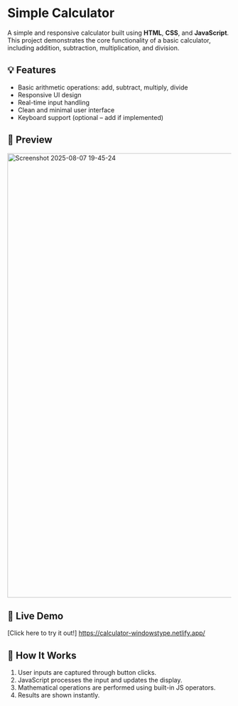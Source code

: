 # Simple Calculator

A simple and responsive calculator built using **HTML**, **CSS**, and **JavaScript**. This project demonstrates the core functionality of a basic calculator, including addition, subtraction, multiplication, and division.

## 💡 Features

- Basic arithmetic operations: add, subtract, multiply, divide
- Responsive UI design
- Real-time input handling
- Clean and minimal user interface
- Keyboard support (optional – add if implemented)

## 📸 Preview

<img width="838" height="1001" alt="Screenshot 2025-08-07 19-45-24" src="https://github.com/user-attachments/assets/803028d7-9cb2-409d-8d04-1234170fbdd0" />

## 🚀 Live Demo

[Click here to try it out!] https://calculator-windowstype.netlify.app/

## 🧠 How It Works

1. User inputs are captured through button clicks.
2. JavaScript processes the input and updates the display.
3. Mathematical operations are performed using built-in JS operators.
4. Results are shown instantly.


